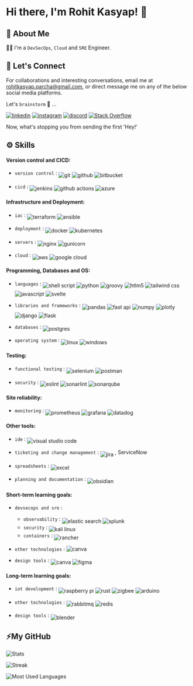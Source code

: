# Hi there, I'm Rohit Kasyap! 👋
## 🚀 **About Me**

👩‍💻 I'm a `DevSecOps`, `Cloud` and `SRE` Engineer. 

## 🔗 **Let's Connect**
For collaborations and interesting conversations, email me at rohitkasyap.parcha@gmail.com, or direct message me on any of the below social media platforms. 

Let's `brainstorm` 🧠 ...

[![linkedin](https://img.shields.io/badge/linkedin-0A66C2?style=for-the-badge&logo=linkedin&logoColor=white)](https://www.linkedin.com/in/rohitkasyap/)
[![instagram](https://img.shields.io/badge/Instagram-%23E4405F.svg?style=for-the-badge&logo=Instagram&logoColor=white)](https://www.instagram.com/rohitkasyap_/)
[![discord](https://img.shields.io/badge/Discord-%235865F2.svg?style=for-the-badge&logo=discord&logoColor=white)](https://discordapp.com/users/rohitkasyap_)
[![Stack Overflow](https://img.shields.io/badge/-Stackoverflow-FE7A16?style=for-the-badge&logo=stack-overflow&logoColor=white)](https://meta.stackoverflow.com/users/14165445/rohit-kasyap)

Now, what's stopping you from sending the first 'Hey!'

## ⚙️ **Skills**
#### **Version control and CICD:**

- `version control` : <img align="middle" alt="git" src="https://img.shields.io/badge/git-%23F05033.svg?style=for-the-badge&logo=git&logoColor=white"/> <img align="middle" alt="github" src="https://img.shields.io/badge/github-%23121011.svg?style=for-the-badge&logo=github&logoColor=white"/> <img align="middle" alt="bitbucket" src="https://img.shields.io/badge/bitbucket-%230047B3.svg?style=for-the-badge&logo=bitbucket&logoColor=white"/>

- `cicd` : <img align="middle" alt="jenkins" src="https://img.shields.io/badge/jenkins-%232C5263.svg?style=for-the-badge&logo=jenkins&logoColor=white"/> <img align="middle" alt="github actions" src="https://img.shields.io/badge/github%20actions-%232671E5.svg?style=for-the-badge&logo=githubactions&logoColor=white"/>  <img align="middle" alt="azure" src="https://img.shields.io/badge/azure-%230072C6.svg?style=for-the-badge&logo=microsoftazure&logoColor=white"/>


#### **Infrastructure and Deployment:**

- `iac` : <img align="middle" alt="terraform" src="https://img.shields.io/badge/terraform-%235835CC.svg?style=for-the-badge&logo=terraform&logoColor=white"/> <img align="middle" alt="ansible" src="https://img.shields.io/badge/ansible-%231A1918.svg?style=for-the-badge&logo=ansible&logoColor=white"/>

- `deployment` : <img align="middle" alt="docker" src="https://img.shields.io/badge/docker-%230db7ed.svg?style=for-the-badge&logo=docker&logoColor=white"/> <img align="middle" alt="kubernetes" src="https://img.shields.io/badge/kubernetes-%23326ce5.svg?style=for-the-badge&logo=kubernetes&logoColor=white"/>

- `servers` : <img align="middle" alt="nginx" src="https://img.shields.io/badge/nginx-%23009639.svg?style=for-the-badge&logo=nginx&logoColor=white"/> <img align="middle" alt="gunicorn" src="https://img.shields.io/badge/gunicorn-%298729.svg?style=for-the-badge&logo=gunicorn&logoColor=white"/>

- `cloud` : <img align="middle" alt="aws" src="https://img.shields.io/badge/AWS-%23FF9900.svg?style=for-the-badge&logo=amazon-aws&logoColor=white"/> <img align="middle" alt="google cloud" src="https://img.shields.io/badge/GoogleCloud-%234285F4.svg?style=for-the-badge&logo=google-cloud&logoColor=white"/>


#### **Programming, Databases and OS:**

- `languages` : <img align="middle" alt="shell script" src="https://img.shields.io/badge/shell_script-%23121011.svg?style=for-the-badge&logo=gnu-bash&logoColor=white"/> <img align="middle" alt="python" src="https://img.shields.io/badge/python-3670A0?style=for-the-badge&logo=python&logoColor=ffdd54"/> <img align="middle" alt="groovy" src="https://img.shields.io/badge/Apache%20Groovy-4298B8.svg?style=for-the-badge&logo=Apache+Groovy&logoColor=white"/> <img align="middle" alt="htlm5" src="https://img.shields.io/badge/html5-%23E34F26.svg?style=for-the-badge&logo=html5&logoColor=white"/> <img align="middle" alt="tailwind css" src="https://img.shields.io/badge/tailwindcss-%2338B2AC.svg?style=for-the-badge&logo=tailwind-css&logoColor=white"/> <img align="middle" alt="javascript" src="https://img.shields.io/badge/javascript-%23323330.svg?style=for-the-badge&logo=javascript&logoColor=%23F7DF1E"/> <img align="middle" alt="svelte" src="https://img.shields.io/badge/svelte-%23f1413d.svg?style=for-the-badge&logo=svelte&logoColor=white"/>

- `libraries and frameworks` : <img align="middle" alt="pandas" src="https://img.shields.io/badge/pandas-%23150458.svg?style=for-the-badge&logo=pandas&logoColor=white"/> <img align="middle" alt="fast api" src="https://img.shields.io/badge/FastAPI-005571?style=for-the-badge&logo=fastapi"/> <img align="middle" alt="numpy" src="https://img.shields.io/badge/numpy-%23013243.svg?style=for-the-badge&logo=numpy&logoColor=white"/> <img align="middle" alt="plotly" src="https://img.shields.io/badge/Plotly-%233F4F75.svg?style=for-the-badge&logo=plotly&logoColor=white"/> <img align="middle" alt="django" src="https://img.shields.io/badge/django-%23092E20.svg?style=for-the-badge&logo=django&logoColor=white"/> <img align="middle" alt="flask" src="https://img.shields.io/badge/flask-%23000.svg?style=for-the-badge&logo=flask&logoColor=white"/>

- `databases` : <img align="middle" alt="postgres" src="https://img.shields.io/badge/postgres-%23316192.svg?style=for-the-badge&logo=postgresql&logoColor=white"/>

- `operating system` : <img align="middle" alt="linux" src="https://img.shields.io/badge/Linux-FCC624?style=for-the-badge&logo=linux&logoColor=black"/> <img align="middle" alt="windows" src="https://img.shields.io/badge/Windows-0078D6?style=for-the-badge&logo=windows&logoColor=white"/>

#### **Testing:**

- `functional testing` : <img align="middle" alt="selenium" src="https://img.shields.io/badge/-selenium-%43B02A?style=for-the-badge&logo=selenium&logoColor=white"/> <img align="middle" alt="postman" src="https://img.shields.io/badge/Postman-FF6C37?style=for-the-badge&logo=postman&logoColor=white"/>

- `security` : <img align="middle" alt="eslint" src="https://img.shields.io/badge/ESLint-4B3263?style=for-the-badge&logo=eslint&logoColor=white"/> <img align="middle" alt="sonarlint" src="https://img.shields.io/badge/SonarLint-CB2029?style=for-the-badge&logo=SONARLINT&logoColor=white"/> <img align="middle" alt="sonarqube" src="https://img.shields.io/badge/SonarQube-black?style=for-the-badge&logo=sonarqube&logoColor=4E9BCD"/>

#### **Site reliability:**

- `monitoring` : <img align="middle" alt="prometheus" src="https://img.shields.io/badge/Prometheus-E6522C?style=for-the-badge&logo=Prometheus&logoColor=white"/> <img align="middle" alt="grafana" src="https://img.shields.io/badge/grafana-%23F46800.svg?style=for-the-badge&logo=grafana&logoColor=white"/> <img align="middle" alt="datadog" src="https://img.shields.io/badge/datadog-%23632CA6.svg?style=for-the-badge&logo=datadog&logoColor=white"/>


#### **Other tools:**

- `ide` : <img align="middle" alt="visual studio code" src="https://img.shields.io/badge/Visual%20Studio%20Code-0078d7.svg?style=for-the-badge&logo=visual-studio-code&logoColor=white"/>

- `ticketing and change management` : <img align="middle" alt="jira" src="https://img.shields.io/badge/jira-%230A0FFF.svg?style=for-the-badge&logo=jira&logoColor=white"/> , ServiceNow

- `spreadsheets` : <img align="middle" alt="excel" src="https://img.shields.io/badge/Microsoft_Excel-217346?style=for-the-badge&logo=microsoft-excel&logoColor=white"/>

- `planning and documentation` : <img align="middle" alt="obsidian" src="https://img.shields.io/badge/Obsidian-%23483699.svg?style=for-the-badge&logo=obsidian&logoColor=white"/>

#### **Short-term learning goals:**

- `devsecops and sre` : 
    - `observability` : <img align="middle" alt="elastic search" src="https://img.shields.io/badge/-ElasticSearch-005571?style=for-the-badge&logo=elasticsearch"/> <img align="middle" alt="splunk" src="https://img.shields.io/badge/splunk-%23000000.svg?style=for-the-badge&logo=splunk&logoColor=white"/>
    - `security` : <img align="middle" alt="kali linux" src="https://img.shields.io/badge/Kali-268BEE?style=for-the-badge&logo=kalilinux&logoColor=white"/>
    - `containers` : <img align="middle" alt="rancher" src="https://img.shields.io/badge/rancher-%230075A8.svg?style=for-the-badge&logo=rancher&logoColor=white"/>  

- `other technologies` : <img align="powerbi" alt="canva" src="https://img.shields.io/badge/power_bi-F2C811?style=for-the-badge&logo=powerbi&logoColor=black"/> 

- `design tools` : <img align="middle" alt="canva" src="https://img.shields.io/badge/Canva-%2300C4CC.svg?style=for-the-badge&logo=Canva&logoColor=white"/> <img align="middle" alt="figma" src="https://img.shields.io/badge/figma-%23F24E1E.svg?style=for-the-badge&logo=figma&logoColor=white"/>

#### **Long-term learning goals:**

- `iot development` : <img align="middle" alt="raspberry pi" src="https://img.shields.io/badge/-RaspberryPi-C51A4A?style=for-the-badge&logo=Raspberry-Pi"/> <img align="middle" alt="rust" src="https://img.shields.io/badge/rust-%23000000.svg?style=for-the-badge&logo=rust&logoColor=white"/> <img align="middle" alt="zigbee" src="https://img.shields.io/badge/zigbee-%23EB0443.svg?style=for-the-badge&logo=zigbee&logoColor=white"/> <img align="middle" alt="arduino" src="https://img.shields.io/badge/-Arduino-00979D?style=for-the-badge&logo=Arduino&logoColor=white"/> 

- `other technologies` : <img align="middle" alt="rabbitmq" src="https://img.shields.io/badge/Rabbitmq-FF6600?style=for-the-badge&logo=rabbitmq&logoColor=white"/> <img align="middle" alt="redis" src="https://img.shields.io/badge/redis-%23DD0031.svg?style=for-the-badge&logo=redis&logoColor=white"/>

- `design tools` : <img align="middle" alt="blender" src="https://img.shields.io/badge/blender-%23F5792A.svg?style=for-the-badge&logo=blender&logoColor=white"/>

## ⚡️**My GitHub**

![Stats](https://github-readme-stats.vercel.app/api?username=rohitkasyap-git&hide=stars&count_private=true&show_icons=true&theme=algolia&border_radius=20)

![Streak](https://streak-stats.demolab.com?user=rohitkasyap-git&count_private=true&theme=algolia&border_radius=20)

![Most Used Languages](https://github-readme-stats.vercel.app/api/top-langs/?username=rohitkasyap-git&layout=compact&show_icons=true&theme=algolia&border_radius=20)
